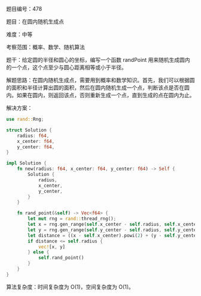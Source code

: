 题目编号：478

题目：在圆内随机生成点

难度：中等

考察范围：概率、数学、随机算法

题干：给定圆的半径和圆心的坐标，编写一个函数 randPoint 用来随机生成圆内的一个点，这个点至少与圆心距离相等或小于半径。

解题思路：在圆内随机生成点，需要用到概率和数学知识。首先，我们可以根据圆的面积和半径计算出圆的面积，然后在圆内随机生成一个点，判断该点是否在圆内。如果在圆内，则返回该点，否则重新生成一个点，直到生成的点在圆内为止。

解决方案：

```rust
use rand::Rng;

struct Solution {
    radius: f64,
    x_center: f64,
    y_center: f64,
}

impl Solution {
    fn new(radius: f64, x_center: f64, y_center: f64) -> Self {
        Solution {
            radius,
            x_center,
            y_center,
        }
    }

    fn rand_point(&self) -> Vec<f64> {
        let mut rng = rand::thread_rng();
        let x = rng.gen_range(self.x_center - self.radius, self.x_center + self.radius);
        let y = rng.gen_range(self.y_center - self.radius, self.y_center + self.radius);
        let distance = ((x - self.x_center).powi(2) + (y - self.y_center).powi(2)).sqrt();
        if distance <= self.radius {
            vec![x, y]
        } else {
            self.rand_point()
        }
    }
}
```

算法复杂度：时间复杂度为 O(1)，空间复杂度为 O(1)。